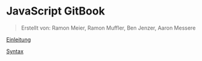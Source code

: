 # JavaScript GitBook

> Erstellt von: Ramon Meier, Ramon Muffler, Ben Jenzer, Aaron Messere


[Einleitung](EINLEITUNG.md)

[Syntax](SYNTAX.md)

